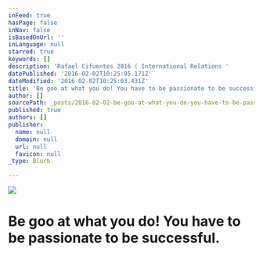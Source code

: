 ```yaml
---
inFeed: true
hasPage: false
inNav: false
isBasedOnUrl: ''
inLanguage: null
starred: true
keywords: []
description: 'Rafael Cifuentes 2016 ( International Relations '
datePublished: '2016-02-02T10:25:05.171Z'
dateModified: '2016-02-02T10:25:03.431Z'
title: 'Be goo at what you do! You have to be passionate to be successful.'
author: []
sourcePath: _posts/2016-02-02-be-goo-at-what-you-do-you-have-to-be-passionate-to-be-succe.md
published: true
authors: []
publisher:
  name: null
  domain: null
  url: null
  favicon: null
_type: Blurb

---
```

![](https://the-grid-user-content.s3-us-west-2.amazonaws.com/bcda9b06-ac4f-40ac-95bb-f82246c76f7c.png)

# Be goo at what you do! You have to be passionate to be successful.